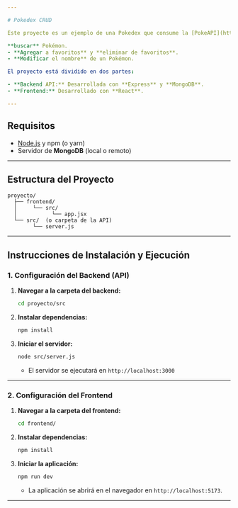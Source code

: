```yaml
---

# Pokedex CRUD

Este proyecto es un ejemplo de una Pokedex que consume la [PokeAPI](https://pokeapi.co/) y permite realizar operaciones básicas de CRUD, tales como:

**buscar** Pokémon.
- **Agregar a favoritos** y **eliminar de favoritos**.
- **Modificar el nombre** de un Pokémon.

El proyecto está dividido en dos partes:

- **Backend API:** Desarrollada con **Express** y **MongoDB**.
- **Frontend:** Desarrollado con **React**.

---
```


## Requisitos

- [Node.js](https://nodejs.org/) y npm (o yarn)
- Servidor de **MongoDB** (local o remoto)

---

## Estructura del Proyecto

```
proyecto/
  ├── frontend/
  │     └── src/
  │           └── app.jsx
  └── src/  (o carpeta de la API)
        └── server.js
```

---

## Instrucciones de Instalación y Ejecución

### 1. Configuración del Backend (API)

1. **Navegar a la carpeta del backend:**

   ```bash
   cd proyecto/src
   ```

2. **Instalar dependencias:**

   ```bash
   npm install
   ```

3. **Iniciar el servidor:**

   ```bash
   node src/server.js
   ```

   - El servidor se ejecutará en `http://localhost:3000`

---

### 2. Configuración del Frontend

1. **Navegar a la carpeta del frontend:**

   ```bash
   cd frontend/
   ```

2. **Instalar dependencias:**

   ```bash
   npm install
   ```
   
3. **Iniciar la aplicación:**

   ```bash
   npm run dev
   ```

   - La aplicación se abrirá en el navegador en `http://localhost:5173`.

---
